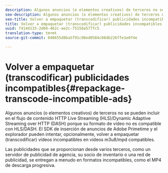 ```yaml
---
description: Algunos anuncios (o elementos creativos) de terceros no se pueden incluir en el flujo de contenido HTTP Live Streaming (HLS)/Dynamic Adaptive Streaming over HTTP (DASH) porque su formato de vídeo no es compatible con HLS/DASH. El SDK de inserción de anuncios de Adobe Primetime y el explorador pueden intentar, opcionalmente, volver a empaquetar (transcodificar) vídeos incompatibles en vídeos m3u8/mpd compatibles.
seo-description: Algunos anuncios (o elementos creativos) de terceros no se pueden incluir en el flujo de contenido HTTP Live Streaming (HLS)/Dynamic Adaptive Streaming over HTTP (DASH) porque su formato de vídeo no es compatible con HLS/DASH. El SDK de inserción de anuncios de Adobe Primetime y el explorador pueden intentar, opcionalmente, volver a empaquetar (transcodificar) vídeos incompatibles en vídeos m3u8/mpd compatibles.
seo-title: Volver a empaquetar (transcodificar) publicidades incompatibles
title: Volver a empaquetar (transcodificar) publicidades incompatibles
uuid: f414d133-2d04-462c-ae2c-75158a577fc5
translation-type: tm+mt
source-git-commit: 040655d8ba5f91c98ed0584c08db226ffe1e0f4e

---
```



# Volver a empaquetar (transcodificar) publicidades incompatibles{#repackage-transcode-incompatible-ads}

Algunos anuncios (o elementos creativos) de terceros no se pueden incluir en el flujo de contenido HTTP Live Streaming (HLS)/Dynamic Adaptive Streaming over HTTP (DASH) porque su formato de vídeo no es compatible con HLS/DASH. El SDK de inserción de anuncios de Adobe Primetime y el explorador pueden intentar, opcionalmente, volver a empaquetar (transcodificar) vídeos incompatibles en vídeos m3u8/mpd compatibles.

Las publicidades que se proporcionan desde varios terceros, como un servidor de publicidad de agencia, su socio de inventario o una red de publicidad, se entregan a menudo en formatos incompatibles, como el MP4 de descarga progresiva.
